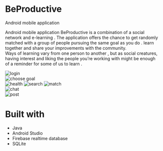 # BeProductive
Android mobile application 


Android mobile application BeProductive is a combination of a social network and e-learning .
The application offers the chance to get randomly matched with a group of people pursuing the same goal
as you do . learn together and share your improvements with the community.  
Ways of learning vary from one person to another , but as social creatures, having interest and liking the
people you’re working with might be enough of a reminder for some of us to learn .

![login](https://user-images.githubusercontent.com/57714966/146262916-6ab057d9-372f-4505-94b2-a61561d00fc4.PNG)  
![choose goal](https://user-images.githubusercontent.com/57714966/146262388-d6968e68-e0ea-4a73-a892-a67ac4b8ed51.PNG)  
![health](https://user-images.githubusercontent.com/57714966/146263044-c5be3d35-4b32-4728-9ef5-43b95c41046a.PNG)
![search](https://user-images.githubusercontent.com/57714966/146264070-3e5186e1-132a-46d2-81b2-2608c995b327.PNG)
![match](https://user-images.githubusercontent.com/57714966/146263242-24ad3963-7f1c-4b8e-b4ed-b17809d2308c.png)  
![chat](https://user-images.githubusercontent.com/57714966/146263374-e59f9c3d-6119-4dc2-8d7c-8f4b8c11a027.PNG)  
![post](https://user-images.githubusercontent.com/57714966/146263911-3f2d8b8f-f929-4c79-9980-3d16ca37d1a3.PNG)  





# Built with
- Java 
- Android Studio
- Firebase realtime database
- SQLite


